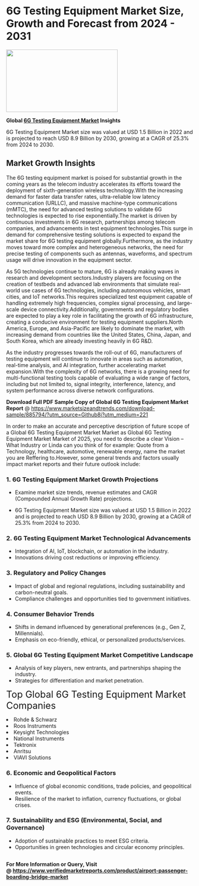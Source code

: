 <H1>6G Testing Equipment Market Size, Growth and Forecast from 2024 - 2031</H1><img class="aligncenter size-medium wp-image-584254" src="https://thirdeyenews.in/wp-content/uploads/2024/09/Global-Market-Research-300x168.jpeg" alt="" width="300" height="168" /><p><strong>Global&nbsp;<a href="https://www.marketsizeandtrends.com/download-sample/885794/?utm_source=Github8j?utm_medium=221">6G Testing Equipment Market</a> Insights</strong></p><p>6G Testing Equipment Market size was valued at USD 1.5 Billion in 2022 and is projected to reach USD 8.9 Billion by 2030, growing at a CAGR of 25.3% from 2024 to 2030.</p><p><h2>Market Growth Insights</h2> <p>The 6G testing equipment market is poised for substantial growth in the coming years as the telecom industry accelerates its efforts toward the deployment of sixth-generation wireless technology.With the increasing demand for faster data transfer rates, ultra-reliable low latency communication (URLLC), and massive machine-type communications (mMTC), the need for advanced testing solutions to validate 6G technologies is expected to rise exponentially.The market is driven by continuous investments in 6G research, partnerships among telecom companies, and advancements in test equipment technologies.This surge in demand for comprehensive testing solutions is expected to expand the market share for 6G testing equipment globally.Furthermore, as the industry moves toward more complex and heterogeneous networks, the need for precise testing of components such as antennas, waveforms, and spectrum usage will drive innovation in the equipment sector.</p> <p>As 5G technologies continue to mature, 6G is already making waves in research and development sectors.Industry players are focusing on the creation of testbeds and advanced lab environments that simulate real-world use cases of 6G technologies, including autonomous vehicles, smart cities, and IoT networks.This requires specialized test equipment capable of handling extremely high frequencies, complex signal processing, and large-scale device connectivity.Additionally, governments and regulatory bodies are expected to play a key role in facilitating the growth of 6G infrastructure, creating a conducive environment for testing equipment suppliers.North America, Europe, and Asia-Pacific are likely to dominate the market, with increasing demand from countries like the United States, China, Japan, and South Korea, which are already investing heavily in 6G R&D.<p>As the industry progresses towards the roll-out of 6G, manufacturers of testing equipment will continue to innovate in areas such as automation, real-time analysis, and AI integration, further accelerating market expansion.With the complexity of 6G networks, there is a growing need for multi-functional testing tools capable of evaluating a wide range of factors, including but not limited to, signal integrity, interference, latency, and system performance across diverse network configurations.</p> <p><span class=""><strong>Download Full PDF Sample Copy of Global 6G Testing Equipment Market Report</strong> @ <a href="https://www.marketsizeandtrends.com/download-sample/885794/?utm_source=Github8j?utm_medium=221" target="_blank">https://www.marketsizeandtrends.com/download-sample/885794/?utm_source=Github8j?utm_medium=221</a></span></p><p>In order to make an accurate and perceptive description of future scope of a Global&nbsp;6G Testing Equipment Market Market as Global&nbsp;6G Testing Equipment Market Market of 2025, you need to describe a clear Vision &ndash; What Industry or Linda can you think of for example: Quote from a Technology, healthcare, automotive, renewable energy, name the market you are Reffering to.However, some general trends and factors usually impact market reports and their future outlook include:</p><h3>1.&nbsp;<strong>6G Testing Equipment Market Growth Projections</strong></h3><ul><li>Examine market size trends, revenue estimates and CAGR (Compounded Annual Growth Rate) projections.</li><li><p>6G Testing Equipment Market size was valued at USD 1.5 Billion in 2022 and is projected to reach USD 8.9 Billion by 2030, growing at a CAGR of 25.3% from 2024 to 2030.</p></li></ul><h3>2.&nbsp;<strong>6G Testing Equipment Market Technological Advancements</strong></h3><ul><li>Integration of AI, IoT, blockchain, or automation in the industry.</li><li>Innovations driving cost reductions or improving efficiency.</li></ul><h3>3.&nbsp;<strong>Regulatory and Policy Changes</strong></h3><ul><li>Impact of global and regional regulations, including sustainability and carbon-neutral goals.</li><li>Compliance challenges and opportunities tied to government initiatives.</li></ul><h3>4.&nbsp;<strong>Consumer Behavior Trends</strong></h3><ul><li>Shifts in demand influenced by generational preferences (e.g., Gen Z, Millennials).</li><li>Emphasis on eco-friendly, ethical, or personalized products/services.</li></ul><h3>5.&nbsp;<strong>Global 6G Testing Equipment Market Competitive Landscape</strong></h3><ul><li>Analysis of key players, new entrants, and partnerships shaping the industry.</li><li>Strategies for differentiation and market penetration.</li></ul><p data-pm-slice="1 1 []"><span style="color: inherit; font-family: inherit; font-size: 25px;">Top Global 6G Testing Equipment Market Companies</span></p><div class="" data-test-id=""><p><li>Rohde & Schwarz</li><li> Roos Instruments</li><li> Keysight Technologies</li><li> National Instruments</li><li> Tektronix</li><li> Anritsu</li><li> VIAVI Solutions</li></p></div><h3>6.&nbsp;<strong>Economic and Geopolitical Factors</strong></h3><ul><li>Influence of global economic conditions, trade policies, and geopolitical events.</li><li>Resilience of the market to inflation, currency fluctuations, or global crises.</li></ul><h3>7.&nbsp;<strong>Sustainability and ESG (Environmental, Social, and Governance)</strong></h3><ul><li>Adoption of sustainable practices to meet ESG criteria.</li><li>Opportunities in green technologies and circular economy principles.</li></ul><h2><strong style="font-size: 14px;">For More Information or Query, Visit @&nbsp;</strong><a style="background-color: #ffffff; font-size: 14px;" href="https://www.marketsizeandtrends.com/report/6g-testing-equipment-market/" target="_blank">https://www.verifiedmarketreports.com/product/airport-passenger-boarding-bridge-market</a></h2>